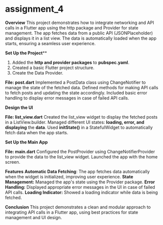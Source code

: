 # assignment_4
    
**Overview**
This project demonstrates how to integrate networking and API calls in a Flutter app using the http package and Provider for state management. The app fetches data from a public API (JSONPlaceholder) and displays it in a list view. The data is automatically loaded when the app starts, ensuring a seamless user experience.


**Set Up the Project****

1. Added the **http and provider packages** to **pubspec.yaml**.
2. Created a basic Flutter project structure.
3. Create the Data Provider.

**File: post.dart**
Implemented a PostData class using ChangeNotifier to manage the state of the fetched data.
Defined methods for making API calls to fetch posts and updating the state accordingly.
Included basic error handling to display error messages in case of failed API calls.

**Design the UI**

**File: list_view.dart**
Created the list_view widget to display the fetched posts in a ListView.builder.
Managed different UI states: **loading, error, and displaying** the **data**.
Used **initState()** in a StatefulWidget to automatically fetch data when the app starts.


**Set Up the Main App**

**File: main.dart**
Configured the PostProvider using ChangeNotifierProvider to provide the data to the list_view widget.
Launched the app with the home screen.

**Features**
**Automatic Data Fetching**: The app fetches data automatically when the widget is initialized, improving user experience.
**State Management:** Managed the app's state using the Provider package.
**Error Handling:** Displayed appropriate error messages in the UI in case of failed API calls.
**Loading Indicator:** Showed a loading indicator while data is being fetched.

**Conclusion**
This project demonstrates a clean and modular approach to integrating API calls in a Flutter app, using best practices for state management and UI design.
